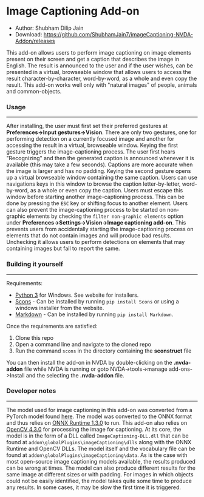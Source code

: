 # Image Captioning Add-on

* Author: Shubham Dilip Jain
* Download: https://github.com/ShubhamJain7/imageCaptioning-NVDA-Addon/releases

This add-on allows users to perform image captioning on image elements present on their screen and get a caption that describes the image in English. The result is announced to the user and if the user wishes, can be presented in a virtual, browseable window that allows users to access the result character-by-character, word-by-word, as a whole and even copy the result. This add-on works well only with "natural images" of people, animals and common-objects.

### Usage
----
After installing, the user must first set their preferred gestures at __Preferences->Input gestures->Vision__. There are only two gestures, one for performing detection on a currently focused image and another for accessing the result in a virtual, browseable window. 
Keying the first gesture triggers the image-captioning process. The user first hears "Recognizing" and then the generated caption is announced whenever it is available (this may take a few seconds). Captions are more accurate when the image is larger and has no padding. Keying the second gesture opens up a virtual browseable window containing the same caption. Users can use navigations keys in this window to browse the caption letter-by-letter, word-by-word, as a whole or even copy the caption. Users must escape this window before starting another image-captioning process. This can be done by pressing the `ESC` key or shifting focus to another element.
Users can also prevent the image-captioning process to be started on non-graphic elements by checking the `filter non-graphic elements` option under __Preferences->Settings->Vision->Image captioning add-on__. This prevents users from accidentally starting the image-captioning process on elements that do not contain images and will produce bad results. Unchecking it allows users to perform detections on elements that may containing images but fail to report the same.


### Building it yourself
----
Requirements:
* [Python 3](http://www.python.org) for Windows. See website for installers.
* [Scons](http://www.scons.org/) - Can be installed by running `pip install Scons` or using a windows installer from the website.
* [Markdown](https://pypi.org/project/Markdown/) - Can be installed by running `pip install Markdown`.

Once the requirements are satisfied:
1. Clone this repo
2. Open a command line and navigate to the cloned repo
3. Run the command `scons` in the directory containing the **sconstruct** file

You can then install the add-on in NVDA by double-clicking on the **.nvda-addon** file while NVDA is running or goto NVDA->tools->manage add-ons->Install and the selecting the **.nvda-addon** file.


### Developer notes
----
The model used for image captioning in this add-on was converted from a PyTorch model found [here](https://github.com/yunjey/pytorch-tutorial/tree/master/tutorials/03-advanced/image_captioning). The model was converted to the ONNX format and thus relies on [ONNX Runtime 1.3.0](https://github.com/microsoft/onnxruntime) to run. This add-on also relies on [OpenCV 4.3.0](https://opencv.org/) for processing the image for captioning. At its core, the model is in the form of a DLL called `ImageCaptioning-DLL.dll` that can be found at `addon\globalPlugins\imageCaptioning\dlls` along with the ONNX Runtime and OpenCV DLLs. The model itself and the vocabulary file can be found at `addon\globalPlugins\imageCaptioning\data`. 
As is the case with most open-source image captioning models available, the results produced can be wrong at times. The model can also produce different results for the same image at different sizes or with padding. For images in which objects could not be easily identified, the model takes quite some time to produce any results. In some cases, it may be slow the first time it is triggered.
